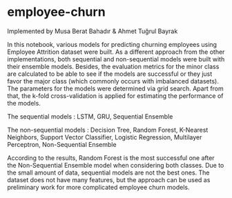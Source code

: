# employee-churn

Implemented by Musa Berat Bahadır & Ahmet Tuğrul Bayrak

In this notebook, various models for predicting churning employees using Employee Attrition dataset were built. As a different approach from the other implementations, both sequential and non-sequential models were built with their ensemble models. Besides, the evaluation metrics for the minor class are calculated to be able to see if the models are successful or they just favor the major class (which commonly occurs with imbalanced datasets). The parameters for the models were determined via grid search. Apart from that, the k-fold cross-validation is applied for estimating the performance of the models.

The sequential models : LSTM, GRU, Sequential Ensemble

The non-sequential models : Decision Tree, Random Forest, K-Nearest Neighbors, Support Vector Classifier, Logistic Regression, Multilayer Perceptron, Non-Sequential Ensemble

According to the results, Random Forest is the most successful one after the Non-Sequential Ensemble model when considering both classes. Due to the small amount of data, sequential models are not the best ones. The dataset does not have many features, but the approach can be used as preliminary work for more complicated employee churn models.
